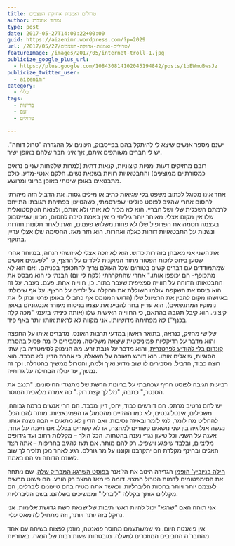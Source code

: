 ```yaml
---
title: טרולים ואמנות אחזקת העצבים
author: נמרוד איזנברג
type: post
date: 2017-05-27T14:00:22+00:00
guid: https://aizenimr.wordpress.com/?p=2029
url: /2017/05/27/טרולים-ואמנות-אחזקת-העצבים/
featureImage: /images/2017/05/internet-troll-1.jpg
publicize_google_plus_url:
  - https://plus.google.com/108430814102045194842/posts/1bEWmuBwsJz
publicize_twitter_user:
  - aizenimr
category:
  - כללי
tags:
  - בריונות
  - זעם
  - טרולים

---
```

<span lang="he-IL">ישנם מספר</span> <span lang="he-IL">אנשים שיצא לי להיתקל בהם בפייסבוק</span><span lang="en-US">, </span><span lang="he-IL">העונים על ההגדרה </span><span lang="en-US">"</span><span lang="he-IL">טרול דוחה</span><span lang="en-US">". </span><span lang="he-IL">יש לי חברים משותפים איתם</span><span lang="en-US">, </span><span lang="he-IL">אך איני חבר שלהם באופן ישיר</span><span lang="he-IL">.</span>

<span lang="he-IL">רובם מחזיקים דעות ימניות קיצוניות</span><span lang="en-US">, </span><span lang="he-IL">קנאות דתית </span><span lang="en-US">(</span><span lang="he-IL">למרות שלפחות שניים נראים כמסורתיים ממוצעים</span><span lang="en-US">) </span><span lang="he-IL">והתבטאויות רוויות בשנאת נשים</span><span lang="he-IL">. חלקם אנטי-מדע. כולם מתבטאים באופן שיטתי באופן בריוני ומרושע.<br /> </span>

<span lang="he-IL">אחד אינו מסוגל לכתוב משפט בלי שגיאות כתיב או מילים גסות</span><span lang="en-US">. </span><span lang="he-IL">את הדביל הזה מיהרתי לחסום אחרי שהגיב לפוסט פוליטי שפירסמתי</span><span lang="en-US">, </span><span lang="he-IL">כשהטיעון בפתיחת תגובתו התייחס לרמתם השכלית שלי ושל חבריי</span><span lang="en-US">. </span><span lang="he-IL">הוא לא מכיר לא אותי ולא אותם</span><span lang="en-US">, </span><span lang="he-IL">ולצואה הטקסטואלית שלו אין מקום אצלי</span><span lang="en-US">. </span><span lang="he-IL">מאוחר יותר גיליתי כי אין באמת סיבה לחסום</span><span lang="en-US">, </span><span lang="he-IL">מכיוון שפייסבוק בעצמה חסמה את הפרופיל שלו לא פחות משלוש פעמים</span><span lang="en-US">, </span><span lang="he-IL">וזאת לאחר תלונות חוזרות ונשנות על התבטאויות דוחות כאלה ואחרות</span><span lang="en-US">. </span><span lang="he-IL">הוא חזר מאז</span><span lang="en-US">. </span><span lang="he-IL">החסימה שלו אצלי עדיין בתוקף.</span>

<span lang="he-IL">את השני אני מאבחן בזהירות כדוש.&nbsp;</span><span lang="he-IL">הוא לא זוכה אצלי לאיזושהי הנחה</span><span lang="en-US">, </span><span lang="he-IL">במיוחד אחרי שטען ביחס לזכות הפטור מתור המוקנית לילדים על הרצף, כי </span><span lang="en-US">"</span><span lang="he-IL"><span lang="he-IL">לפעמים אנשים שמתמודדים עם דברים קשים בטוחים שכל העולם צריך להתכופף בפניהם</span></span><span lang="en-US"><span lang="he-IL">. </span></span><span lang="he-IL"><span lang="he-IL">ואם הוא לא מתכופף</span></span><span lang="en-US"><span lang="he-IL">- </span></span><span lang="he-IL"><span lang="he-IL">הם יכופפו אותו</span></span><span lang="en-US"><span lang="he-IL">.</span><span lang="he-IL">" </span></span><span lang="he-IL">אחרי שהתקררתי </span><span lang="en-US"><span lang="he-IL">(</span></span><span lang="he-IL">לקח לי יום</span><span lang="en-US"><span lang="he-IL">) </span></span><span lang="he-IL">הבנתי כי הוא מבסס את התבטאותו הדוחה על חווייה ספציפית שעבר בתור</span><span lang="en-US"><span lang="he-IL">. </span></span><span lang="he-IL">כן</span><span lang="en-US"><span lang="he-IL">, </span></span><span lang="he-IL">חווייה אחת</span><span lang="en-US"><span lang="he-IL">. </span></span><span lang="he-IL">פעם</span><span lang="en-US"><span lang="he-IL">. </span></span><span lang="he-IL">בעבר</span><span lang="en-US"><span lang="he-IL">.</span> </span><span lang="he-IL">על זה הוא ביסס את השקפת עולמו השוללת את ההקלה על ילדים על הרצף</span><span lang="en-US"><span lang="he-IL">. </span></span><span lang="he-IL">על אף שיכולתי באיזשהו מקום להבין את הרציונל שלו </span><span lang="en-US"><span lang="he-IL">(</span></span><span lang="he-IL">הדוש המנומס אף כתב לי באופן פרטי ונתן לי את נימוקיו המתנשאים</span><span lang="en-US"><span lang="he-IL">), </span></span><span lang="he-IL">הוא עדיין בחר להביע את עצמו בניסוח מעורר אנטגוניזם באופן קיצוני</span><span lang="en-US"><span lang="he-IL">. </span></span><span lang="he-IL">הוא קיבל תגובה בהתאם, כי החווייה האישית שלו (אותה כיניתי בזעמי "מכה קלה בכנף") לא מפחיתה מדושיותו</span><span lang="en-US"><span lang="he-IL">. </span></span><span lang="he-IL">אני מקווה לא לראות אותו יותר באף פיד</span><span lang="he-IL"><span lang="he-IL">.</span></span>

<span lang="he-IL">שלישי מחזיק</span><span lang="en-US">, </span><span lang="he-IL">כנראה</span><span lang="en-US">, </span><span lang="he-IL">בתואר ראשון במדעי תרבות האונס</span><span lang="en-US">. </span><span lang="he-IL">מדברים איתו על החפצה והוא מדבר על רדיקליות פמיניסטית שיצאה משליטה</span><span lang="en-US">. </span><span lang="he-IL">מסבירים לו מה פסול <a href="https://broadly.vice.com/en_us/article/author-study-stealthing-nonconsensual-condom-removal">בהסרת קונדום בלי להודיע לפרטנרית</a></span><span lang="en-US">, </span><span lang="he-IL">והוא מדבר על גנבת זרע</span><span lang="en-US">. </span><span lang="he-IL">מה הנימוק לסימטריה בין שתי הסוגיות</span><span lang="en-US">, </span><span lang="he-IL">שואלים אותו</span><span lang="en-US">. </span><span lang="he-IL">הוא דורש תשובה על השאלה</span><span lang="en-US">, </span><span lang="he-IL">כי אחרת הדיון לא מכבד</span><span lang="en-US">. </span><span lang="he-IL">הוא רוצה כבוד</span><span lang="en-US">, </span><span lang="he-IL">הדביל</span><span lang="en-US">. </span><span lang="he-IL">מסבירים לו שוב מדוע ואיך ולמה</span><span lang="en-US">, </span><span lang="he-IL">והטרול ממשיך בהטרלה</span><span lang="en-US">. </span><span lang="he-IL">וכך זה נמשך</span><span lang="en-US">, </span><span lang="he-IL">עד עולה הבחילה על גדותיה</span><span lang="he-IL">.</span>

<span lang="he-IL">רביעית הגיבה לפוסט חריף שכתבתי על בריונות הרשת של מתנגדי החיסונים</span><span lang="en-US">. "</span><span lang="he-IL">תנגב את הסנטר</span><span lang="en-US">," </span><span lang="he-IL">כתבה</span><span lang="en-US">, "</span><span lang="he-IL">נזל לך קצת רוק</span><span lang="en-US">." </span><span lang="he-IL">כה אמרה מלאכית המוסר</span><span lang="he-IL">.</span>

<span lang="he-IL">יש להם נרטיב מרתק</span><span lang="en-US">. </span><span lang="he-IL">הם דורשים כבוד</span><span lang="en-US">, </span><span lang="he-IL">יחס</span><span lang="en-US">, </span><span lang="he-IL">דיון מכבד</span><span lang="en-US">. </span><span lang="he-IL">הם הרי אנשים ברמה גבוהה</span><span lang="en-US">, </span><span lang="he-IL">משכילים</span><span lang="en-US">, </span><span lang="he-IL">אינטליגנטים</span><span lang="en-US">, </span><span lang="he-IL">לא כמו ההזויים מהסמול או הפמינאציות</span><span lang="en-US">. </span><span lang="he-IL">מותר להם הכל</span><span lang="en-US">. </span><span lang="he-IL">להחליט מה לומר</span><span lang="en-US">, </span><span lang="he-IL">למי לומר ובאיזה נסיבות</span><span lang="en-US">. </span><span lang="he-IL">ואם הדיון לא מתאים – הבה נשנה אותו</span><span lang="en-US">. </span><span lang="he-IL">נעשה אנלוגיה בין שני נושאים קשורים למחצה</span><span lang="en-US">, </span><span lang="he-IL">או לא קשורים בכלל</span><span lang="en-US">. </span><span lang="he-IL">אם תענה על אחד</span><span lang="en-US">, </span><span lang="he-IL">אענה על השני</span><span lang="en-US">. </span><span lang="he-IL">וכל טיעון נגדי נענה בהטחות</span><span lang="en-US">. </span><span lang="he-IL">הכל הולך – מקללות רחוב ועד גידופים מליציים</span><span lang="en-US">, </span><span lang="he-IL">ובלבד שיפגע וישפיל</span><span lang="en-US">. </span><span lang="he-IL">רק להם מותר</span><span lang="en-US">. </span><span lang="he-IL">אם תעז להגיב בחריפות – אתה הצד האלים ובהינף מקלדת הם יתקרבנו וקוננו על מר גורלם</span><span lang="en-US">. </span><span lang="he-IL">רגע לאחר מכן תזכיר לך שוב לשונם הדוחה מי הם באמת</span><span lang="he-IL">.</span>

[<span lang="he-IL">הילה בניוביץ</span><span lang="en-US">' הופמן</span>][1] <span lang="he-IL">הגדירה היטב את הז</span><span lang="en-US">'</span><span lang="he-IL">אנר <a href="https://vandersister.wordpress.com/2015/09/04/%D7%94%D7%A9%D7%A8%D7%92%D7%90-%D7%A7%D7%95%D7%95%D7%99%D7%9D-%D7%9C%D7%93%D7%9E%D7%95%D7%AA%D7%95/">בפוסט השרגא המבריק שלה</a></span><span lang="en-US">, </span><span lang="he-IL">שם ניתחה את הסימפטומים לדמות הטרול המצוי</span><span lang="en-US">. </span><span lang="he-IL">דומה כי מאז המצב רק הורע</span><span lang="en-US">. </span><span lang="he-IL">הם פשוט מרשים לעצמם יותר ויותר בחסות הליברליות</span><span lang="en-US">. </span><span lang="he-IL">וכאשר אתה מטיח בהם טיעונים ליברלים</span><span lang="en-US">, </span><span lang="he-IL">הם מקללים אותך בקללה </span><span lang="en-US">"</span><span lang="he-IL">ליברלי</span><span lang="en-US">" </span><span lang="he-IL">וממשיכים בשלהם</span><span lang="en-US">. </span><span lang="he-IL">בשם הליברליות</span><span lang="he-IL">.</span>

<span lang="he-IL">אני תוהה האם </span><span lang="en-US">"</span><span lang="he-IL">שרגא</span><span lang="en-US">" </span><span lang="he-IL">יכול להיות ראשי תיבות של <em><strong>ש</strong></em>נאת <strong><em>ר</em></strong>שת <em><strong>ג</strong></em>דושת <strong><em>א</em></strong>לימות</span><span lang="en-US">. </span><span lang="he-IL">אני נתקל בזה יותר ויותר</span><span lang="en-US">, </span><span lang="he-IL">וזה מתחיל להימאס עליי</span><span lang="he-IL">.</span>

<span lang="he-IL">אין פואנטה היום</span><span lang="en-US">. </span><span lang="he-IL">מי שמשתעמם מחוסר פואנטה, מוזמן לפצוח בשיחה עם אחד מהחבר</span><span lang="en-US">'</span><span lang="he-IL">ה החביבים המוזכרים למעלה</span><span lang="en-US">. </span><span lang="he-IL">מובטחות שעות רבות של הנאה</span><span lang="en-US">. </span><span lang="he-IL">באחריות</span><span lang="en-US">.</span>

&nbsp;

 [1]: https://vandersister.wordpress.com